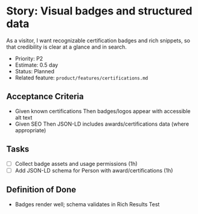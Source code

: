 # Story: Visual badges and structured data

As a visitor, I want recognizable certification badges and rich snippets, so that credibility is clear at a glance and in search.

- Priority: P2
- Estimate: 0.5 day
- Status: Planned
- Related feature: `product/features/certifications.md`

## Acceptance Criteria

- Given known certifications Then badges/logos appear with accessible alt text
- Given SEO Then JSON-LD includes awards/certifications data (where appropriate)

## Tasks

- [ ] Collect badge assets and usage permissions (1h)
- [ ] Add JSON-LD schema for Person with award/certifications (1h)

## Definition of Done

- Badges render well; schema validates in Rich Results Test
